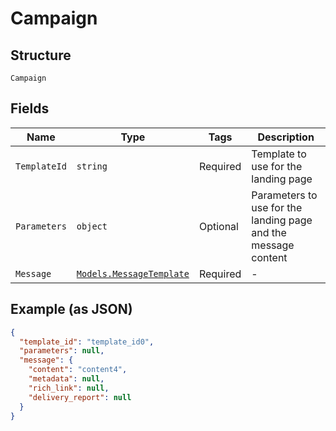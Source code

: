 
# Campaign

## Structure

`Campaign`

## Fields

| Name | Type | Tags | Description |
|  --- | --- | --- | --- |
| `TemplateId` | `string` | Required | Template to use for the landing page |
| `Parameters` | `object` | Optional | Parameters to use for the landing page and the message content |
| `Message` | [`Models.MessageTemplate`](/doc/models/message-template.md) | Required | - |

## Example (as JSON)

```json
{
  "template_id": "template_id0",
  "parameters": null,
  "message": {
    "content": "content4",
    "metadata": null,
    "rich_link": null,
    "delivery_report": null
  }
}
```

